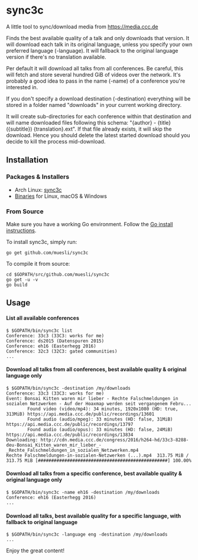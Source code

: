 sync3c
=======

A little tool to sync/download media from https://media.ccc.de

Finds the best available quality of a talk and only downloads that version. It will download each talk in its original language, unless you specify your own preferred language (-language). It will fallback to the original language version if there's no translation available.

Per default it will download all talks from all conferences. Be careful, this will fetch and store several hundred GiB of videos over the network. It's probably a good idea to pass in the name (-name) of a conference you're interested in.

If you don't specify a download destination (-destination) everything will be stored in a folder named "downloads" in your current working directory.

It will create sub-directories for each conference within that destination and will name downloaded files following this schema: "{author} - {title} ({subtitle}) {translation}.ext". If that file already exists, it will skip the download. Hence you should delete the latest started download should you decide to kill the process mid-download.

## Installation

### Packages & Installers

- Arch Linux: [sync3c](https://aur.archlinux.org/packages/sync3c/)
- [Binaries](https://github.com/muesli/sync3c/releases) for Linux, macOS & Windows

### From Source

Make sure you have a working Go environment. Follow the [Go install instructions](http://golang.org/doc/install.html).

To install sync3c, simply run:

    go get github.com/muesli/sync3c

To compile it from source:

    cd $GOPATH/src/github.com/muesli/sync3c
    go get -u -v
    go build

## Usage

#### List all available conferences
```
$ $GOPATH/bin/sync3c list
Conference: 33c3 (33C3: works for me)
Conference: ds2015 (Datenspuren 2015)
Conference: eh16 (Easterhegg 2016)
Conference: 32c3 (32C3: gated communities)
...
```

#### Download all talks from all conferences, best available quality & original language only
```
$ $GOPATH/bin/sync3c -destination /my/downloads
Conference: 33c3 (33C3: works for me)
Event: Bonsai Kitten waren mir lieber - Rechte Falschmeldungen in sozialen Netzwerken - Auf der Hoaxmap werden seit vergangenem Febru...
        Found video (video/mp4): 34 minutes, 1920x1080 (HD: true, 313MiB) https://api.media.ccc.de/public/recordings/13601
        Found audio (audio/mpeg): 33 minutes (HD: false, 31MiB) https://api.media.ccc.de/public/recordings/13797
        Found audio (audio/opus): 33 minutes (HD: false, 24MiB) https://api.media.ccc.de/public/recordings/13834
Downloading: http://cdn.media.ccc.de/congress/2016/h264-hd/33c3-8288-deu-Bonsai_Kitten_waren_mir_lieber_-_Rechte_Falschmeldungen_in_sozialen_Netzwerken.mp4
Rechte Falschmeldungen-in-sozialen-Netzwerken (...).mp4  313.75 MiB / 313.75 MiB [#################################################] 100.00%
```

#### Download all talks from a specific conference, best available quality & original language only
```
$ $GOPATH/bin/sync3c -name eh16 -destination /my/downloads
Conference: eh16 (Easterhegg 2016)
...
```

#### Download all talks, best available quality for a specific language, with fallback to original language
```
$ $GOPATH/bin/sync3c -language eng -destination /my/downloads
...
```

Enjoy the great content!
